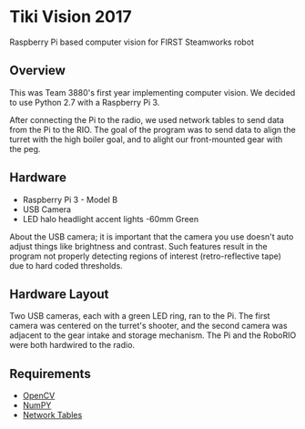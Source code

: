 Tiki Vision 2017
=========================
Raspberry Pi based computer vision for FIRST Steamworks robot

Overview
---
This was Team 3880's first year implementing computer vision. We decided to use Python 2.7 with a Raspberry Pi 3.

After connecting the Pi to the radio, we used network tables to send data from the Pi to the RIO. The goal of the program was to send data to align the turret with the high boiler goal, and to alight our front-mounted gear with the peg.

Hardware
---
* Raspberry Pi 3 - Model B
* USB Camera
* LED halo headlight accent lights -60mm Green

About the USB camera; it is important that the camera you use doesn't auto adjust things like brightness and contrast. Such features result in the program not properly detecting regions of interest (retro-reflective tape)  due to hard coded thresholds.

Hardware Layout
---

Two USB cameras, each with a green LED ring, ran to the Pi. The first camera was centered on the turret's shooter, and the second camera was adjacent to the gear intake and storage mechanism. The Pi and the RoboRIO were both hardwired to the radio.

Requirements
---
* [OpenCV](https://opencv.org/)
* [NumPY](http://www.numpy.org/)
* [Network Tables](https://github.com/robotpy/pynetworktables)
